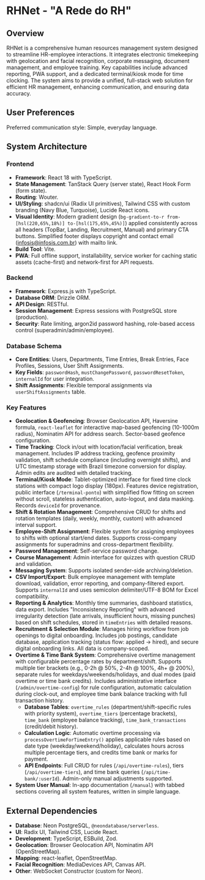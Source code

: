 # RHNet - "A Rede do RH"

## Overview

RHNet is a comprehensive human resources management system designed to streamline HR-employee interactions. It integrates electronic timekeeping with geolocation and facial recognition, corporate messaging, document management, and employee training. Key capabilities include advanced reporting, PWA support, and a dedicated terminal/kiosk mode for time clocking. The system aims to provide a unified, full-stack web solution for efficient HR management, enhancing communication, and ensuring data accuracy.

## User Preferences

Preferred communication style: Simple, everyday language.

## System Architecture

### Frontend
- **Framework**: React 18 with TypeScript.
- **State Management**: TanStack Query (server state), React Hook Form (form state).
- **Routing**: Wouter.
- **UI/Styling**: shadcn/ui (Radix UI primitives), Tailwind CSS with custom branding (Navy Blue, Turquoise), Lucide React icons.
- **Visual Identity**: Modern gradient design (`bg-gradient-to-r from-[hsl(220,65%,18%)] to-[hsl(175,65%,45%)]`) applied consistently across all headers (TopBar, Landing, Recruitment, Manual) and primary CTA buttons. Simplified footer displays copyright and contact email (infosis@infosis.com.br) with mailto link.
- **Build Tool**: Vite.
- **PWA**: Full offline support, installability, service worker for caching static assets (cache-first) and network-first for API requests.

### Backend
- **Framework**: Express.js with TypeScript.
- **Database ORM**: Drizzle ORM.
- **API Design**: RESTful.
- **Session Management**: Express sessions with PostgreSQL store (production).
- **Security**: Rate limiting, argon2id password hashing, role-based access control (superadmin/admin/employee).

### Database Schema
- **Core Entities**: Users, Departments, Time Entries, Break Entries, Face Profiles, Sessions, User Shift Assignments.
- **Key Fields**: `passwordHash`, `mustChangePassword`, `passwordResetToken`, `internalId` for user integration.
- **Shift Assignments**: Flexible temporal assignments via `userShiftAssignments` table.

### Key Features
- **Geolocation & Geofencing**: Browser Geolocation API, Haversine formula, `react-leaflet` for interactive map-based geofencing (10-1000m radius), Nominatim API for address search. Sector-based geofence configuration.
- **Time Tracking**: Clock in/out with location/facial verification, break management. Includes IP address tracking, geofence proximity validation, shift schedule compliance (including overnight shifts), and UTC timestamp storage with Brazil timezone conversion for display. Admin edits are audited with detailed tracking.
- **Terminal/Kiosk Mode**: Tablet-optimized interface for fixed time clock stations with compact logo display (180px). Features device registration, public interface (`/terminal-ponto`) with simplified flow fitting on screen without scroll, stateless authentication, auto-logout, and data masking. Records `deviceId` for provenance.
- **Shift & Rotation Management**: Comprehensive CRUD for shifts and rotation templates (daily, weekly, monthly, custom) with advanced interval support.
- **Employee-Shift Assignment**: Flexible system for assigning employees to shifts with optional start/end dates. Supports cross-company assignments for superadmins and cross-department flexibility.
- **Password Management**: Self-service password change.
- **Course Management**: Admin interface for quizzes with question CRUD and validation.
- **Messaging System**: Supports isolated sender-side archiving/deletion.
- **CSV Import/Export**: Bulk employee management with template download, validation, error reporting, and company-filtered export. Supports `internalId` and uses semicolon delimiter/UTF-8 BOM for Excel compatibility.
- **Reporting & Analytics**: Monthly time summaries, dashboard statistics, data export. Includes "Inconsistency Reporting" with advanced irregularity detection (late arrivals, insufficient hours, missing punches) based on shift schedules, stored in `timeEntries` with detailed reasons.
- **Recruitment & Selection Module**: Manages hiring workflow from job openings to digital onboarding. Includes job postings, candidate database, application tracking (status flow: applied → hired), and secure digital onboarding links. All data is company-scoped.
- **Overtime & Time Bank System**: Comprehensive overtime management with configurable percentage rates by department/shift. Supports multiple tier brackets (e.g., 0-2h @ 50%, 2-4h @ 100%, 4h+ @ 200%), separate rules for weekdays/weekends/holidays, and dual modes (paid overtime or time bank credits). Includes administrative interface (`/admin/overtime-config`) for rule configuration, automatic calculation during clock-out, and employee time bank balance tracking with full transaction history.
  - **Database Tables**: `overtime_rules` (department/shift-specific rules with priority system), `overtime_tiers` (percentage brackets), `time_bank` (employee balance tracking), `time_bank_transactions` (credit/debit history).
  - **Calculation Logic**: Automatic overtime processing via `processOvertimeForTimeEntry()` applies applicable rules based on date type (weekday/weekend/holiday), calculates hours across multiple percentage tiers, and credits time bank or marks for payment.
  - **API Endpoints**: Full CRUD for rules (`/api/overtime-rules`), tiers (`/api/overtime-tiers`), and time bank queries (`/api/time-bank/:userId`). Admin-only manual adjustments supported.
- **System User Manual**: In-app documentation (`/manual`) with tabbed sections covering all system features, written in simple language.

## External Dependencies

- **Database**: Neon PostgreSQL, `@neondatabase/serverless`.
- **UI**: Radix UI, Tailwind CSS, Lucide React.
- **Development**: TypeScript, ESBuild, Zod.
- **Geolocation**: Browser Geolocation API, Nominatim API (OpenStreetMap).
- **Mapping**: react-leaflet, OpenStreetMap.
- **Facial Recognition**: MediaDevices API, Canvas API.
- **Other**: WebSocket Constructor (custom for Neon).